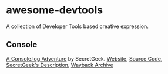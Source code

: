 # awesome-devtools
A collection of Developer Tools based creative expression.

## Console
[A Console.log Adventure](https://secretgeek.net/console_log) by SecretGeek. [Website](https://rawgit.com/secretGeek/console-adventure/master/console.html), [Source Code](https://github.com/secretGeek/console-adventure), [SecretGeek's Description](https://secretgeek.net/console_log), [Wayback Archive](https://web.archive.org/web/2020*/https://rawgit.com/secretGeek/console-adventure/master/console.html)

